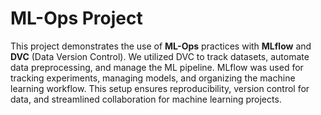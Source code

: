 # ML-Ops Project

This project demonstrates the use of **ML-Ops** practices with **MLflow** and **DVC** (Data Version Control).
We utilized DVC to track datasets, automate data preprocessing, and manage the ML pipeline.
MLflow was used for tracking experiments, managing models, and organizing the machine learning workflow.
This setup ensures reproducibility, version control for data, and streamlined collaboration for machine learning projects.

